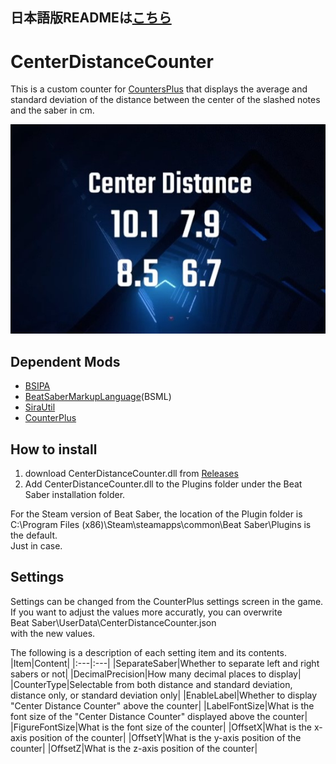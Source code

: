 ## 日本語版READMEは[こちら](README.md)

# CenterDistanceCounter

This is a custom counter for [CountersPlus](https://github.com/Caeden117/CountersPlus) that displays the average and standard deviation of the distance between the center of the slashed notes and the saber in cm.

![sample](Images/sample.jpg)

## Dependent Mods

- [BSIPA](https://bsmg.github.io/BeatSaber-IPA-Reloaded/)
- [BeatSaberMarkupLanguage](https://github.com/monkeymanboy/BeatSaberMarkupLanguage)(BSML)
- [SiraUtil](https://github.com/Auros/SiraUtil)
- [CounterPlus](https://github.com/Caeden117/CountersPlus)

## How to install
1. download CenterDistanceCounter.dll from [Releases](https://github.com/rakkyo150/CenterDistanceCounter/releases)
2. Add CenterDistanceCounter.dll to the Plugins folder under the Beat Saber installation folder.

For the Steam version of Beat Saber, the location of the Plugin folder is<br>
C:\Program Files (x86)\Steam\steamapps\common\Beat Saber\Plugins
is the default. <br>
Just in case.

## Settings

Settings can be changed from the CounterPlus settings screen in the game. <br>
If you want to adjust the values more accuratly, you can overwrite<br>
Beat Saber\UserData\CenterDistanceCounter.json<br>
with the new values.

The following is a description of each setting item and its contents. <br>
|Item|Content|
|:---|:---|
|SeparateSaber|Whether to separate left and right sabers or not|
|DecimalPrecision|How many decimal places to display|
|CounterType|Selectable from both distance and standard deviation, distance only, or standard deviation only|
|EnableLabel|Whether to display "Center Distance Counter" above the counter|
|LabelFontSize|What is the font size of the "Center Distance Counter" displayed above the counter|
|FigureFontSize|What is the font size of the counter|
|OffsetX|What is the x-axis position of the counter|
|OffsetY|What is the y-axis position of the counter|
|OffsetZ|What is the z-axis position of the counter|
